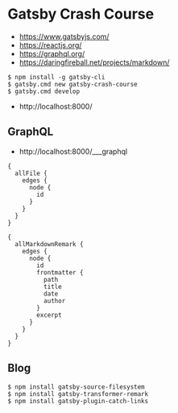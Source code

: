 # Gatsby Crash Course

- https://www.gatsbyjs.com/
- https://reactjs.org/
- https://graphql.org/
- https://daringfireball.net/projects/markdown/

```
$ npm install -g gatsby-cli
$ gatsby.cmd new gatsby-crash-course
$ gatsby.cmd develop
```

- http://localhost:8000/

## GraphQL

- http://localhost:8000/\_\_\_graphql

```
{
  allFile {
    edges {
      node {
        id
      }
    }
  }
}
```

```
{
  allMarkdownRemark {
    edges {
      node {
        id
        frontmatter {
          path
          title
          date
          author
        }
        excerpt
      }
    }
  }
}
```

## Blog

```
$ npm install gatsby-source-filesystem
$ npm install gatsby-transformer-remark
$ npm install gatsby-plugin-catch-links
```
